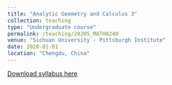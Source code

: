 ```yaml
---
title: "Analytic Geometry and Calculus 3"
collection: teaching
type: "Undergraduate course"
permalink: /teaching/2020S_MATH0240
venue: "Sichuan University - Pittsburgh Institute"
date: 2020-01-01
location: "Chengdu, China"
---
```

[Download syllabus here](http://Liuchao-JIN.github.io/files/Teaching/2020S_MATH0240.pdf)
